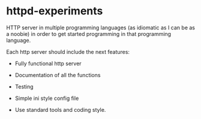 # httpd-experiments

HTTP server in multiple programming languages (as idiomatic as I can be as a noobie) in order to get started programming in that programming language.

Each http server should include the next features:

- Fully functional http server

- Documentation of all the functions

- Testing

- Simple ini style config file

- Use standard tools and coding style.
